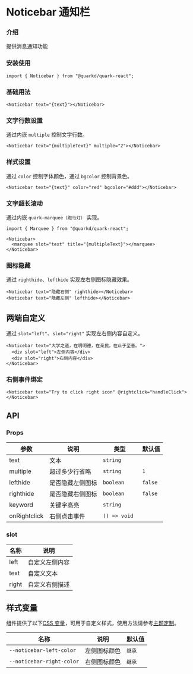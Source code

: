 # Noticebar 通知栏

### 介绍

提供消息通知功能

### 安装使用

```tsx
import { Noticebar } from "@quarkd/quark-react";
```

### 基础用法

```tsx
<Noticebar text="{text}"></Noticebar>
```

### 文字行数设置

通过内嵌 `multiple` 控制文字行数。

```tsx
<Noticebar text="{multipleText}" multiple="2"></Noticebar>
```

### 样式设置

通过 `color` 控制字体颜色，通过 `bgcolor` 控制背景色。

```tsx
<Noticebar text="{text}" color="red" bgcolor="#ddd"></Noticebar>
```

### 文字超长滚动

通过内嵌 `quark-marquee（跑马灯）` 实现。

```tsx
import { Marquee } from "@quarkd/quark-react";
```

```tsx
<Noticebar>
  <marquee slot="text" title="{multipleText}"></marquee>
</Noticebar>
```

### 图标隐藏

通过 `righthide`、`lefthide` 实现左右侧图标隐藏效果。

```tsx
<Noticebar text="隐藏右侧" righthide></Noticebar>
<Noticebar text="隐藏左侧" lefthide></Noticebar>
```

## 两端自定义

通过 `slot="left"`、`slot="right"` 实现左右侧内容自定义。

```tsx
<Noticebar text="大学之道，在明明德，在亲民，在止于至善。">
  <div slot="left">左侧内容</div>
  <div slot="right">右侧内容</div>
</Noticebar>
```

### 右侧事件绑定

```tsx
<Noticebar text="Try to click right icon" @rightclick="handleClick">
</Noticebar>
```

## API

### Props

| 参数         | 说明             | 类型          | 默认值  |
| ------------ | ---------------- | ------------- | ------- |
| text         | 文本             | `string`      |
| multiple     | 超过多少行省略   | `string`      | `1`     |
| lefthide     | 是否隐藏左侧图标 | `boolean`     | `false` |
| righthide    | 是否隐藏右侧图标 | `boolean`     | `false` |
| keyword      | 关键字高亮       | `string`      |         |
| onRightclick | 右侧点击事件     | `() => void ` |         |

### slot

| 名称  | 说明           |
| ----- | -------------- |
| left  | 自定义左侧内容 |
| text  | 自定义文本     |
| right | 自定义右侧描述 |

## 样式变量

组件提供了以下[CSS 变量](https://developer.mozilla.org/zh-CN/docs/Web/CSS/Using_CSS_custom_properties)，可用于自定义样式，使用方法请参考[主题定制](#/zh-CN/guide/theme)。

| 名称                      | 说明         | 默认值 |
| ------------------------- | ------------ | ------ |
| `--noticebar-left-color`  | 左侧图标颜色 | `继承` |
| `--noticebar-right-color` | 右侧图标颜色 | `继承` |

